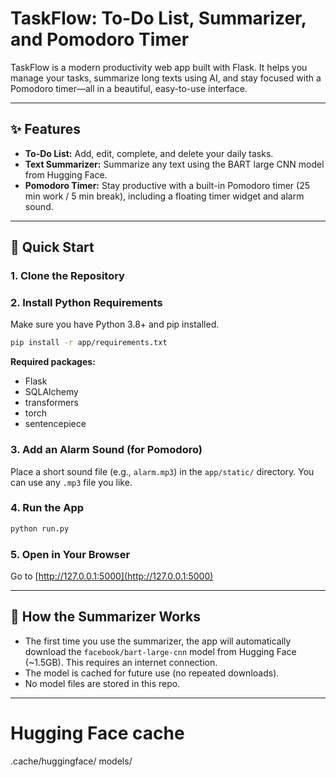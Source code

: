 # TaskFlow: To-Do List, Summarizer, and Pomodoro Timer

TaskFlow is a modern productivity web app built with Flask. It helps you manage your tasks, summarize long texts using AI, and stay focused with a Pomodoro timer—all in a beautiful, easy-to-use interface.

---

## ✨ Features
- **To-Do List:** Add, edit, complete, and delete your daily tasks.
- **Text Summarizer:** Summarize any text using the BART large CNN model from Hugging Face.
- **Pomodoro Timer:** Stay productive with a built-in Pomodoro timer (25 min work / 5 min break), including a floating timer widget and alarm sound.

---

## 🚀 Quick Start

### 1. Clone the Repository


### 2. Install Python Requirements
Make sure you have Python 3.8+ and pip installed.

```bash
pip install -r app/requirements.txt
```

**Required packages:**
- Flask
- SQLAlchemy
- transformers
- torch
- sentencepiece

### 3. Add an Alarm Sound (for Pomodoro)
Place a short sound file (e.g., `alarm.mp3`) in the `app/static/` directory. You can use any `.mp3` file you like.

### 4. Run the App
```bash
python run.py
```


### 5. Open in Your Browser
Go to [http://127.0.0.1:5000](http://127.0.0.1:5000)

---

## 🤖 How the Summarizer Works
- The first time you use the summarizer, the app will automatically download the `facebook/bart-large-cnn` model from Hugging Face (~1.5GB). This requires an internet connection.
- The model is cached for future use (no repeated downloads).
- No model files are stored in this repo.

---

# Hugging Face cache
.cache/huggingface/
models/
```



